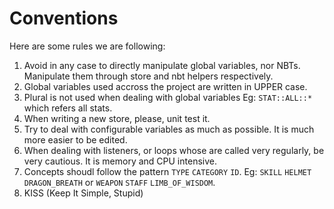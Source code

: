 # Conventions

Here are some rules we are following:

1. Avoid in any case to directly manipulate global variables, nor NBTs. Manipulate them through store and nbt helpers respectively.
2. Global variables used accross the project are written in UPPER case.
3. Plural is not used when dealing with global variables Eg: `STAT::ALL::*` which refers all stats.
4. When writing a new store, please, unit test it.
5. Try to deal with configurable variables as much as possible. It is much more easier to be edited.
6. When dealing with listeners, or loops whose are called very regularly, be very cautious. It is memory and CPU intensive.
7. Concepts shoudl follow the pattern `TYPE` `CATEGORY` `ID`. Eg: `SKILL` `HELMET` `DRAGON_BREATH` or `WEAPON` `STAFF` `LIMB_OF_WISDOM`.
8. KISS (Keep It Simple, Stupid)
